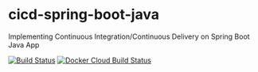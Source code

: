 # cicd-spring-boot-java
Implementing Continuous Integration/Continuous Delivery on Spring Boot Java App

[![Build Status](https://travis-ci.com/mmbishop/cicd-spring-boot-java.svg)](https://travis-ci.com/mmbishop/cicd-spring-boot-java)
[![Docker Cloud Build Status](https://img.shields.io/docker/cloud/build/tend2dv8/cicd-spring-boot-java)](https://cloud.docker.com/u/tend2dv8/cicd-spring-boot-java)